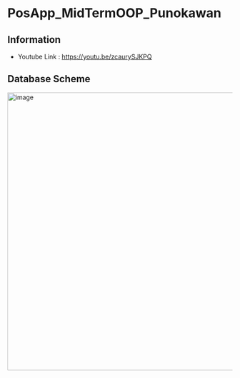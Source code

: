 # PosApp_MidTermOOP_Punokawan

## Information
- Youtube Link : https://youtu.be/zcaurySJKPQ

## Database Scheme
<img width="622" alt="image" src="https://github.com/Aftermath00/POSApp_FinalTermOOP/assets/86555486/eb21c829-d96d-41d5-88ff-c96afda3e81c">
